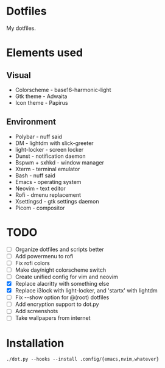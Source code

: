# Dotfiles
My dotfiles.

# Elements used
## Visual
* Colorscheme - base16-harmonic-light
* Gtk theme - Adwaita
* Icon theme - Papirus

## Environment
* Polybar - nuff said
* DM - lightdm with slick-greeter
* light-locker - screen locker
* Dunst   - notification daemon
* Bspwm + sxhkd   - window manager
* Xterm - terminal emulator
* Bash - nuff said
* Emacs - operating system
* Neovim - text editor
* Rofi - dmenu replacement
* Xsettingsd - gtk settings daemon
* Picom - compositor

# TODO
- [ ] Organize dotfiles and scripts better
- [ ] Add powermenu to rofi
- [ ] Fix rofi colors
- [ ] Make day/night colorscheme switch
- [ ] Create unified config for vim and neovim
- [x] Replace alacritty with something else
- [x] Replace i3lock with light-locker, and 'startx' with lightdm
- [ ] Fix --show option for @(root) dotfiles
- [ ] Add encryption support to dot.py
- [ ] Add screenshots
- [ ] Take wallpapers from internet

# Installation
```shell
./dot.py --hooks --install .config/{emacs,nvim,whatever}
```
